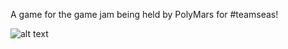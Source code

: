 A game for the game jam being held by PolyMars for #teamseas!

![alt text](https://raw.githubusercontent.com/avighnac/washed_up/master/images/Beach.png)
